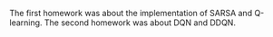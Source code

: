 The first homework was about the implementation of SARSA and Q-learning. The second homework was about DQN and DDQN. 